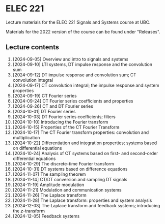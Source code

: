 # ELEC 221
Lecture materials for the ELEC 221 Signals and Systems course at UBC. 

Materials for the 2022 version of the course can be found under "Releases".

## Lecture contents

1. [2024-09-05] Overview and intro to signals and systems
1. [2024-09-10] LTI systems, DT impulse response and the convolution sum
1. [2024-09-12] DT impulse response and convolution sum; CT convolution integral
1. [2024-09-17] CT convolution integral; the impulse response and system properties
1. [2024-09-19] CT Fourier series
1. [2024-09-24] CT Fourier series coefficients and properties
1. [2024-09-26] CT and DT Fourier series
1. [2024-10-01] DT Fourier series
1. [2024-10-03] DT Fourier series coefficients; filters
1. [2024-10-10] Introducing the Fourier transform
1. [2024-10-15] Properties of the CT Fourier Transform
1. [2024-10-17] The CT Fourier transform properties: convolution and multiplication
1. [2024-10-22] Differentiation and integration properties; systems based on
   differential equations
1. [2024-10-24] Analysis of CT systems based on first- and second-order differential equations
1. [2024-10-29] The discrete-time Fourier transform
1. [2024-10-31] DT systems based on difference equations
1. [2024-11-07] The sampling theorem
1. [2024-11-14] CT/DT conversion and sampling DT signals
1. [2024-11-19] Amplitude modulation
1. [2024-11-21] Modulation and communication systems
1. [2024-11-26] The Laplace transform
1. [2024-11-28] The Laplace transform: properties and system analysis
1. [2024-12-03] The Laplace transform and feedback systems; introducing the $z$-transform
1. [2024-12-05] Feedback systems
